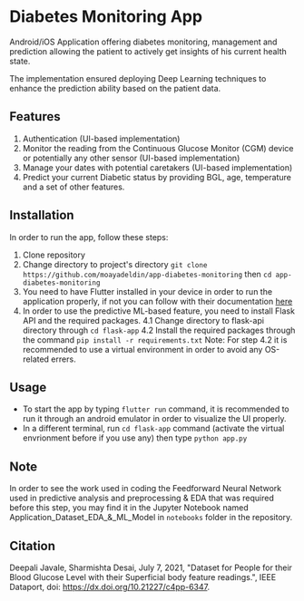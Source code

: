# Diabetes Monitoring App

Android/iOS Application offering diabetes monitoring, management and prediction allowing the patient to actively get insights of his current health state. 

The implementation ensured deploying Deep Learning techniques to enhance the prediction ability based on the patient data.

## Features

1. Authentication (UI-based implementation)
2. Monitor the reading from the Continuous Glucose Monitor (CGM) device or potentially any other sensor (UI-based implementation)
3. Manage your dates with potential caretakers (UI-based implementation)
4. Predict your current Diabetic status by providing BGL, age, temperature and a set of other features.

## Installation

In order to run the app, follow these steps:
1. Clone repository
2. Change directory to project's directory
`git clone https://github.com/moayadeldin/app-diabetes-monitoring` then `cd app-diabetes-monitoring`
3. You need to have Flutter installed in your device in order to run the application properly, if not you can follow with their documentation [here](https://docs.flutter.dev/get-started/install)
4. In order to use the predictive ML-based feature, you need to install Flask API and the required packages.
   4.1 Change directory to flask-api directory through `cd flask-app`
   4.2 Install the required packages through the command `pip install -r requirements.txt` 
   Note:  For step 4.2 it is recommended to use a virtual environment in order to avoid any OS-related errers.
   
## Usage

* To start the app by typing `flutter run` command, it is recommended to run it through an android emulator in order to visualize the UI properly.
* In a different terminal, run `cd flask-app` command (activate the virtual envrionment before if you use any) then type `python app.py`

## Note

In order to see the work used in coding the Feedforward Neural Network used in predictive analysis and preprocessing & EDA that was required before this step, you may find it in the Jupyter Notebook named Application_Dataset_EDA_&_ML_Model in `notebooks` folder in the repository.


## Citation

Deepali Javale, Sharmishta Desai, July 7, 2021, "Dataset for People for their Blood Glucose Level with their Superficial body feature readings.", IEEE Dataport, doi: https://dx.doi.org/10.21227/c4pp-6347.
